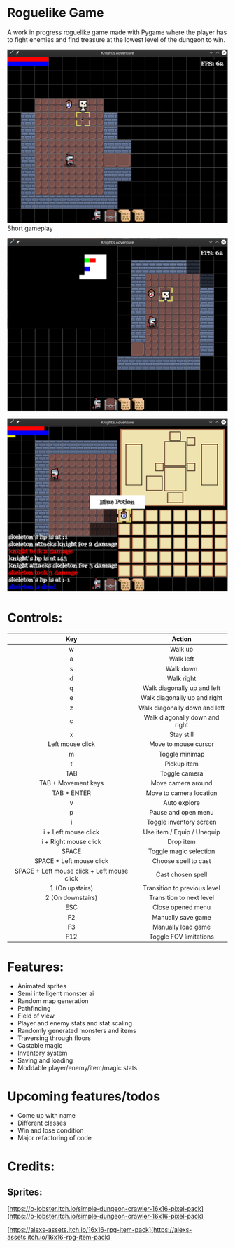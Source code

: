 # Roguelike Game
A work in progress roguelike game made with Pygame where the player has to fight enemies and find treasure at the lowest level of the dungeon to win.

![Demo](resource/readme/Demo.gif)
Short gameplay

![Still](resource/readme/Still.png)

![Inventory](resource/readme/Inventory.png)

# Controls:

| Key | Action |
|:---:|:---:|
| w   | Walk up |
| a   | Walk left |
| s   | Walk down |
| d   | Walk right |
| q   | Walk diagonally up and left |
| e   | Walk diagonally up and right |
| z   | Walk diagonally down and left |
| c   | Walk diagonally down and right |
| x   | Stay still |
| Left mouse click | Move to mouse cursor |
| m   | Toggle minimap |
| t   | Pickup item |
| TAB | Toggle camera |
| TAB + Movement keys | Move camera around |
| TAB + ENTER | Move to camera location |
| v   | Auto explore |
| p   | Pause and open menu |
| i   | Toggle inventory screen |
| i + Left mouse click | Use item / Equip / Unequip |
| i + Right mouse click | Drop item |
| SPACE | Toggle magic selection |
| SPACE + Left mouse click | Choose spell to cast |
| SPACE + Left mouse click + Left mouse click | Cast chosen spell |
| 1 (On upstairs) | Transition to previous level |
| 2 (On downstairs) | Transition to next level |
| ESC | Close opened menu |
| F2 | Manually save game |
| F3 | Manually load game |
| F12 | Toggle FOV limitations |

# Features:
- Animated sprites
- Semi intelligent monster ai
- Random map generation
- Pathfinding
- Field of view
- Player and enemy stats and stat scaling
- Randomly generated monsters and items
- Traversing through floors
- Castable magic
- Inventory system
- Saving and loading
- Moddable player/enemy/item/magic stats

# Upcoming features/todos
- Come up with name
- Different classes
- Win and lose condition
- Major refactoring of code

# Credits:  
## Sprites:
[https://o-lobster.itch.io/simple-dungeon-crawler-16x16-pixel-pack](https://o-lobster.itch.io/simple-dungeon-crawler-16x16-pixel-pack)

[https://alexs-assets.itch.io/16x16-rpg-item-pack](https://alexs-assets.itch.io/16x16-rpg-item-pack)

